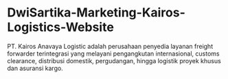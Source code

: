 # DwiSartika-Marketing-Kairos-Logistics-Website
PT. Kairos Anavaya Logistic adalah perusahaan penyedia layanan freight forwarder terintegrasi yang melayani pengangkutan internasional, customs clearance, distribusi domestik, pergudangan, hingga logistik proyek khusus dan asuransi kargo.
